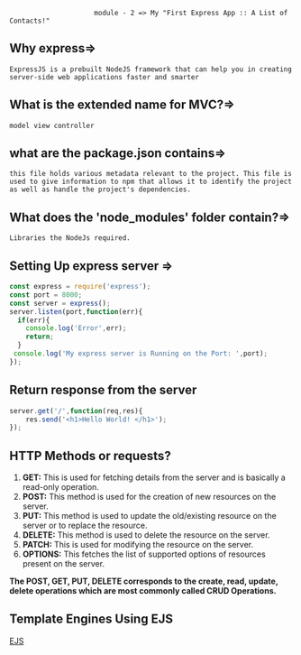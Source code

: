                          module - 2 => My "First Express App :: A List of Contacts!"

## Why express=> 
`ExpressJS is a prebuilt NodeJS framework that can help you in creating server-side web applications faster and smarter`
## What is the extended name for MVC?=> 
`model view controller`

## what are the package.json contains=> 
`this file holds various metadata relevant to the project. This file is used to give information to npm that allows it to identify the project as well as handle the project's dependencies.`

## What does the 'node_modules' folder contain?=> 
  `Libraries the NodeJs required.`

## Setting Up express server => 
```javascript 
const express = require('express');
const port = 8000;
const server = express();
server.listen(port,function(err){
  if(err){
    console.log('Error',err);
    return;
  }
 console.log('My express server is Running on the Port: ',port);
});

```
## Return response from the server
```javascript
server.get('/',function(req,res){
    res.send('<h1>Hello World! </h1>');
});

```
## HTTP Methods or requests?

1. **GET:** This is used for fetching details from the server and is basically a read-only operation.
1. **POST:** This method is used for the creation of new resources on the server.
1. **PUT:** This method is used to update the old/existing resource on the server or to replace the resource.
1. **DELETE:** This method is used to delete the resource on the server.
1. **PATCH:** This is used for modifying the resource on the server.
1. **OPTIONS:** This fetches the list of supported options of resources present on the server.

**The POST, GET, PUT, DELETE corresponds to the create, read, update, delete operations which are most commonly called CRUD Operations.**

## Template Engines Using EJS
[EJS](https://ejs.co/#install)

